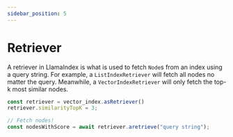 ```yaml
---
sidebar_position: 5
---
```


# Retriever

A retriever in LlamaIndex is what is used to fetch `Node`s from an index using a query string. For example, a `ListIndexRetriever` will fetch all nodes no matter the query. Meanwhile, a `VectorIndexRetriever` will only fetch the top-k most similar nodes.

```typescript
const retriever = vector_index.asRetriever()
retriever.similarityTopK = 3;

// Fetch nodes!
const nodesWithScore = await retriever.aretrieve("query string");
```
